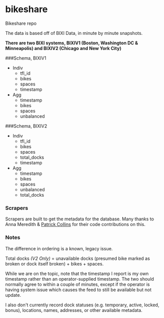 bikeshare
=========

Bikeshare repo

The data is based off of BIXI Data, in minute by minute snapshots.

**There are two BIXI systems, BIXIV1 (Boston, Washington DC & Minneapolis) and BIXIV2 (Chicago and New York City)**

###Schema, BIXIV1

* Indiv
	* tfl_id 
	* bikes
	* spaces      
	* timestamp   
* Agg 
	* timestamp     
	* bikes
	* spaces
	* unbalanced 

###Schema, BIXIV2
* Indiv
	* tfl_id   
	* bikes
	* spaces 
	* total_docks 
	* timestamp
* Agg
 	* timestamp    
	* bikes
	* spaces 
	* unbalanced
	* total_docks 

### Scrapers
Scrapers are built to get the metadata for the database. Many thanks to Anna Meredith & [Patrick Collins](https://github.com/capitalsigma) for their code contributions on this. 

### Notes	
The difference in ordering is a known, legacy issue. 

Total docks _(V2 Only)_ = unavailable docks (presumed bike marked as broken or dock itself broken) + bikes + spaces.


While we are on the topic, note that the timestamp I report is my own timestamp rather than an operator-supplied timestamp. The two should normally agree to within a couple of minutes, except if the operator is having system issue which causes the feed to still be available but not update.

I also don't currently record dock statuses (e.g. temporary, active, locked, bonus), locations, names, addresses, or other available metadata.



